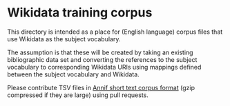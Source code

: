 # Wikidata training corpus

This directory is intended as a place for (English language) corpus files
that use Wikidata as the subject vocabulary.

The assumption is that these will be created by taking an existing
bibliographic data set and converting the references to the subject
vocabulary to corresponding Wikidata URIs using mappings defined between the
subject vocabulary and Wikidata.

Please contribute TSV files in [Annif short text corpus
format](https://github.com/NatLibFi/Annif/wiki/Document-corpus-formats#short-text-document-corpus-tsv-file)
(gzip compressed if they are large) using pull requests.
